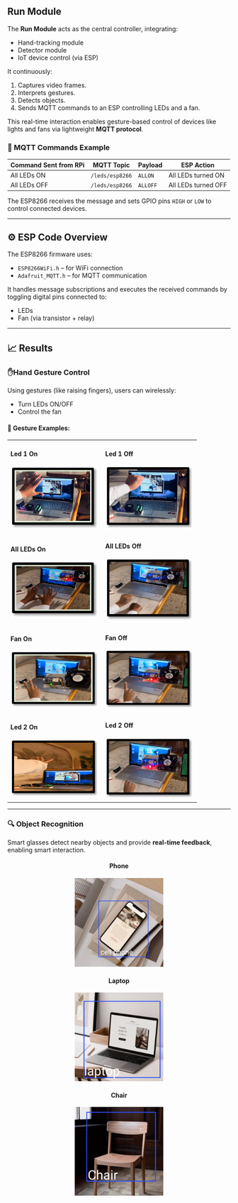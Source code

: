 ## Run Module

The **Run Module** acts as the central controller, integrating:
- Hand-tracking module
- Detector module
- IoT device control (via ESP)

It continuously:
1. Captures video frames.
2. Interprets gestures.
3. Detects objects.
4. Sends MQTT commands to an ESP controlling LEDs and a fan.

This real-time interaction enables gesture-based control of devices like lights and fans via lightweight **MQTT protocol**.

### 🔄 MQTT Commands Example

| Command Sent from RPi | MQTT Topic         | Payload    | ESP Action                     |
|-----------------------|--------------------|------------|--------------------------------|
| All LEDs ON           | `/leds/esp8266`    | `ALLON`    | All LEDs turned ON             |
| All LEDs OFF          | `/leds/esp8266`    | `ALLOFF`   | All LEDs turned OFF            |

The ESP8266 receives the message and sets GPIO pins `HIGH` or `LOW` to control connected devices.

---

## ⚙️ ESP Code Overview

The ESP8266 firmware uses:
- `ESP8266WiFi.h` – for WiFi connection
- `Adafruit_MQTT.h` – for MQTT communication

It handles message subscriptions and executes the received commands by toggling digital pins connected to:
- LEDs
- Fan (via transistor + relay)

---

## 📈 Results

### ✋Hand Gesture Control

Using gestures (like raising fingers), users can wirelessly:
- Turn LEDs ON/OFF
- Control the fan

#### 🔘 Gesture Examples:

<div align="center">
  <table>
    <tr>
      <td>
        <h4>Led 1 On</h4>
        <img src="Hand Gesture Control/Led%201%20On.png" width="200"/>
      </td>
      <td>
        <h4>Led 1 Off</h4>
        <img src="Hand Gesture Control/Led%201%20Off.png" width="200"/>
      </td>
    </tr>
    <tr>
      <td>
        <h4>All LEDs On</h4>
        <img src="Hand Gesture Control/All%20Leds%20On.png" width="200"/>
      </td>
      <td>
        <h4>All LEDs Off</h4>
        <img src="Hand Gesture Control/All%20Leds%20Off.png" width="200"/>
      </td>
    </tr>
    <tr>
      <td>
        <h4>Fan On</h4>
        <img src="Hand Gesture Control/Fan%20On.png" width="200"/>
      </td>
      <td>
        <h4>Fan Off</h4>
        <img src="Hand Gesture Control/Fan%20Off.png" width="200"/>
      </td>
    </tr>
    <tr>
      <td>
        <h4>Led 2 On</h4>
        <img src="Hand Gesture Control/Led%202%20On.png" width="200"/>
      </td>
      <td>
        <h4>Led 2 Off</h4>
        <img src="Hand Gesture Control/Led%202%20Off.png" width="200"/>
      </td>
    </tr>
  </table>
</div>



---

### 🔍 Object Recognition

Smart glasses detect nearby objects and provide **real-time feedback**, enabling smart interaction.

<div align="center">
  <h4>Phone</h4>
  <img src="Sprint/Sprint-7_Final-Delivery/test_images/phone.jpeg" width="200"/>

  <h4>Laptop</h4>
  <img src="Sprint/Sprint-7_Final-Delivery/test_images/laptop.jpeg" width="200"/>

  <h4>Chair</h4>
  <img src="Sprint/Sprint-7_Final-Delivery/test_images/chair.jpeg" width="200"/>
</div>

